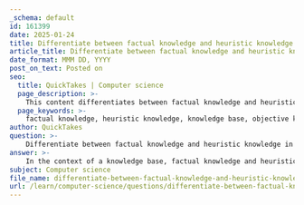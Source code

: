 ```yaml
---
_schema: default
id: 161399
date: 2025-01-24
title: Differentiate between factual knowledge and heuristic knowledge in the context of a knowledge base.
article_title: Differentiate between factual knowledge and heuristic knowledge in the context of a knowledge base.
date_format: MMM DD, YYYY
post_on_text: Posted on
seo:
  title: QuickTakes | Computer science
  page_description: >-
    This content differentiates between factual knowledge and heuristic knowledge within a knowledge base, highlighting their definitions, characteristics, examples, and differences in application and acquisition.
  page_keywords: >-
    factual knowledge, heuristic knowledge, knowledge base, objective knowledge, subjective knowledge, principles, facts, academic sources, experience, decision making, problem solving, expert systems
author: QuickTakes
question: >-
    Differentiate between factual knowledge and heuristic knowledge in the context of a knowledge base.
answer: >-
    In the context of a knowledge base, factual knowledge and heuristic knowledge serve distinct purposes and are characterized by different attributes:\n\n### Factual Knowledge\n- **Definition**: Factual knowledge refers to information that is based on facts and evidence. It encompasses the basic elements that individuals must know to be familiar with a subject or to solve problems within that domain.\n- **Characteristics**:\n  - **Objective**: Factual knowledge is typically objective and verifiable. It is widely shared and accepted within a particular field.\n  - **Source**: This type of knowledge is often found in textbooks, academic journals, and other authoritative sources. It includes concrete data, definitions, and established principles.\n  - **Examples**: Knowledge that a keyboard is a computer device, that the chemical symbol Au represents gold, or that the capital of France is Paris.\n\n### Heuristic Knowledge\n- **Definition**: Heuristic knowledge, on the other hand, is less formal and more experiential. It involves rules of thumb, intuition, and strategies that individuals use to make decisions or solve problems based on their experiences.\n- **Characteristics**:\n  - **Subjective**: Heuristic knowledge is often subjective and can vary from person to person. It is based on personal judgment and may not always be universally applicable.\n  - **Source**: This type of knowledge is derived from practical experience, trial and error, and informal learning rather than formal education.\n  - **Examples**: Using a rule of thumb to estimate the time required to complete a task or relying on past experiences to make a decision in uncertain situations.\n\n### Summary of Differences\n- **Nature**: Factual knowledge is concrete and objective, while heuristic knowledge is more abstract and subjective.\n- **Acquisition**: Factual knowledge is learned through formal education and study, whereas heuristic knowledge is gained through experience and practice.\n- **Application**: Factual knowledge is used for precise problem-solving, while heuristic knowledge aids in making quick decisions and navigating complex situations where not all information is available.\n\nIn expert systems, both types of knowledge are essential. Factual knowledge provides the foundational data needed for accurate reasoning, while heuristic knowledge allows the system to apply that data in practical, real-world scenarios.
subject: Computer science
file_name: differentiate-between-factual-knowledge-and-heuristic-knowledge-in-the-context-of-a-knowledge-base.md
url: /learn/computer-science/questions/differentiate-between-factual-knowledge-and-heuristic-knowledge-in-the-context-of-a-knowledge-base
---
```


&nbsp;